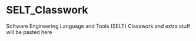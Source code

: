 # SELT_Classwork
Software Engineering Language and Tools (SELT) Classwork and extra stuff will be pasted here
